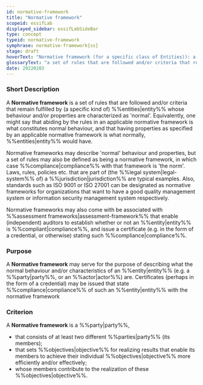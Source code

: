 ```yaml
---
id: normative-framework
title: "Normative framework"
scopeid: essifLab
displayed_sidebar: essifLabSideBar
type: concept
typeid: normative-framework
symphrase: normative-framework{ss}
stage: draft
hoverText: "Normative framework (for a specific class of Entities)): a set of rules that are followed and/or criteria that remain fulfilled by (a specific kind of) Entities whose behaviour and/or properties are characterized as 'normal'."
glossaryText: "a set of rules that are followed and/or criteria that remain fulfilled by (a specific kind of) %%entities^entity%% whose behaviour and/or properties are characterized as 'normal'."
date: 20220203
---
```


### Short Description
A **Normative framework** is a set of rules that are followed and/or criteria that remain fulfilled by (a specific kind of) %%entities|entity%% whose behaviour and/or properties are characterized as 'normal'. Equivalently, one might say that abiding by the rules in an applicable normative framework is what constitutes normal behaviour, and that having properties as specified by an applicable normative framework is what normally, %%entities|entity%% would have.

Normative frameworks may describe 'normal' behaviour and properties, but a set of rules may also be defined as being a normative framework, in which case %%compliance|compliance%% with that framework is 'the norm'. Laws, rules, policies etc. that are part of (the %%legal system|legal-system%% of) a %%jurisdiction|jurisdiction%% are typical examples. Also, standards such as ISO 9001 or ISO 27001 can be designated as normative frameworks for organizations that want to have a good quality management system or information security management system respectively.

Normative frameworks may also come with be associated with %%assessment frameworks|assessment-framework%% that enable (independent) auditors to establish whether or not an %%entity|entity%% is %%compliant|compliance%%, and issue a certificate (e.g. in the form of a credential, or otherwise) stating such %%compliance|compliance%%.

### Purpose
A **Normative framework** may serve for the purpose of describing what the normal behaviour and/or characteristics of an %%entity|entity%% (e.g. a %%party|party%%, or an %%actor|actor%%) are. Certificates (perhaps in the form of a credential) may be issued that state %%compliance|compliance%% of such an %%entity|entity%% with the normative framework

### Criterion
A **Normative framework** is a %%party|party%%,
- that consists of at least two different %%parties|party%% (its members);
- that sets %%objectives|objective%% for realizing results that enable its members to achieve their individual %%objectives|objective%% more efficiently and/or effectively;
- whose members contribute to the realization of these %%objectives|objective%%.
